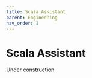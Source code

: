 ```yaml
---
title: Scala Assistant
parent: Engineering
nav_order: 1
---
```



# Scala Assistant

Under construction